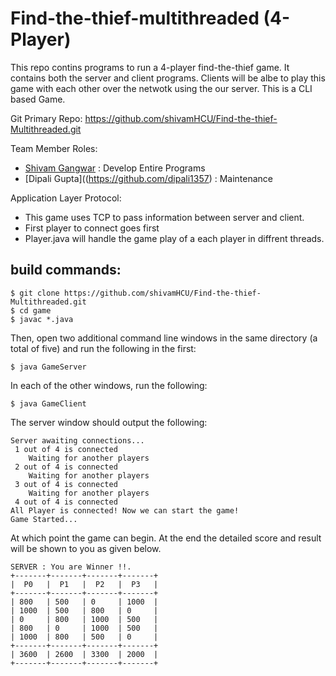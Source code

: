 # Find-the-thief-multithreaded (4-Player)
This repo contins programs to run a 4-player find-the-thief game. It contains both the server and client programs. Clients will be albe to play this game with each other over the netwotk using the our server. This is a CLI based Game.

Git Primary Repo: https://github.com/shivamHCU/Find-the-thief-Multithreaded.git

Team Member Roles:
* [Shivam Gangwar](https://github.com/shivamHCU) : Develop Entire Programs
* [Dipali Gupta]((https://github.com/dipali1357)  : Maintenance 

Application Layer Protocol:
* This game uses TCP to pass information between server and client.
* First player to connect goes first
* Player.java will handle the game play of a each player in diffrent threads.

## build commands:
```
$ git clone https://github.com/shivamHCU/Find-the-thief-Multithreaded.git
$ cd game
$ javac *.java
```
Then, open two additional command line windows in the same directory (a total of five) and run the following in the first:
```
$ java GameServer
```
In each of the other windows, run the following:
```
$ java GameClient
```
The server window should output the following:
```
Server awaiting connections...
 1 out of 4 is connected
    Waiting for another players
 2 out of 4 is connected
    Waiting for another players
 3 out of 4 is connected
    Waiting for another players
 4 out of 4 is connected
All Player is connected! Now we can start the game! 
Game Started...
```
At which point the game can begin.
At the end the detailed score and result  will be shown to you as given below. 
```
SERVER : You are Winner !!.
+-------+-------+-------+-------+
|  P0   |  P1   |  P2   |  P3   |
+-------+-------+-------+-------+
| 800   | 500   | 0     | 1000  |
| 1000  | 500   | 800   | 0     |
| 0     | 800   | 1000  | 500   |
| 800   | 0     | 1000  | 500   |
| 1000  | 800   | 500   | 0     |
+-------+-------+-------+-------+
| 3600  | 2600  | 3300  | 2000  |
+-------+-------+-------+-------+
```

